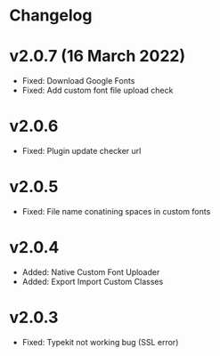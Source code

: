Changelog
========
v2.0.7 (16 March 2022)
=====
* Fixed: Download Google Fonts
* Fixed: Add custom font file upload check

v2.0.6
=====
* Fixed: Plugin update checker url

v2.0.5
=====
* Fixed: File name conatining spaces in custom fonts

v2.0.4
=====
* Added: Native Custom Font Uploader 
* Added: Export Import Custom Classes

v2.0.3
=====
* Fixed: Typekit not working bug (SSL error)